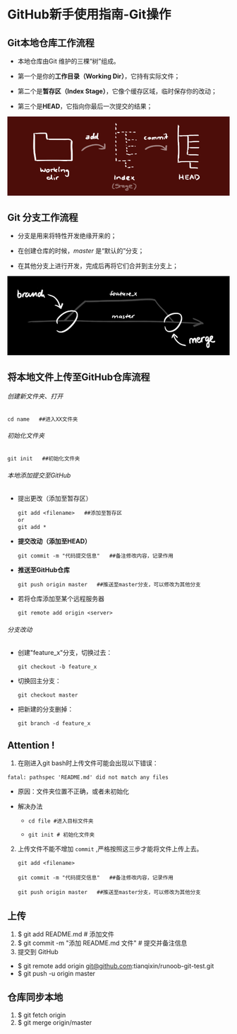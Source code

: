 # GitHub新手使用指南-Git操作

## Git本地仓库工作流程

- 本地仓库由Git 维护的三棵“树”组成。

- 第一个是你的**工作目录（Working Dir）**，它持有实际文件；

- 第二个是**暂存区（Index Stage）**，它像个缓存区域，临时保存你的改动；

- 第三个是**HEAD**，它指向你最后一次提交的结果；

![image-20211221195204215](images/trees.png)

## Git 分支工作流程

- 分支是用来将特性开发绝缘开来的；

- 在创建仓库的时候，*master* 是“默认的”分支；

- 在其他分支上进行开发，完成后再将它们合并到主分支上；

![image-20211221195330895](images/branch.png)

## 将本地文件上传至GitHub仓库流程

###### 创建新文件夹、打开

```
cd name   ##进入XX文件夹
```

###### 初始化文件夹

```
git init   ##初始化文件夹
```

###### 本地添加提交至GitHub

- 提出更改（添加至暂存区）

  ```
  git add <filename>   ##添加至暂存区
  or
  git add *
  ```

- **提交改动（添加至HEAD）**

  ``` 
  git commit -m "代码提交信息"   ##备注修改内容，记录作用
  ```

- **推送至GitHub仓库**

  ```
  git push origin master   ##推送至master分支，可以修改为其他分支
  ```


- 若将仓库添加至某个远程服务器

  ```
  git remote add origin <server>
  ```

###### 分支改动

- 创建"feature_x"分支，切换过去：

  ```
  git checkout -b feature_x
  ```

- 切换回主分支：

  ```
  git checkout master
  ```

- 把新建的分支删掉：

  ```
  git branch -d feature_x
  ```

## Attention !

1. 在刚进入git bash时上传文件可能会出现以下错误：

```
fatal: pathspec 'README.md' did not match any files
```

- 原因：文件夹位置不正确，或者未初始化

- 解决办法

  - ```
    cd file #进入目标文件夹
    ```

  - ```
    git init # 初始化文件夹
    ```

2. 上传文件不能不增加 `commit` ,严格按照这三步才能将文件上传上去。

   ```
   git add <filename> 
   
   git commit -m "代码提交信息"   ##备注修改内容，记录作用
   
   git push origin master   ##推送至master分支，可以修改为其他分支
   ```

   







## 上传

1. $ git add README.md               # 添加文件  
2. $ git commit -m "添加 README.md 文件"        # 提交并备注信息
3. 提交到 GitHub
+ $ git remote add origin git@github.com:tianqixin/runoob-git-test.git
+ $ git push -u origin master

## 仓库同步本地
1. $ git fetch origin
2. $ git merge origin/master


